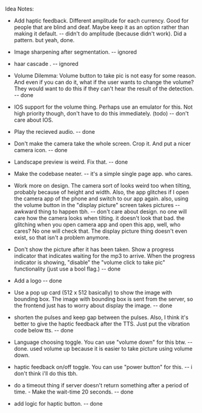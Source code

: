 Idea Notes:

* Add haptic feedback. Different amplitude for each currency. Good for people that are blind and deaf. Maybe keep it as an option rather than making it default.
  -- didn't do amplitude (because didn't work). Did a pattern. but yeah, done.

* Image sharpening after segmentation. 
  -- ignored

* haar cascade .
  -- ignored

* Volume Dilemma: Volume button to take pic is not easy for some reason. And even if you can do it, what if the user wants to change the volume? They would want to do this if they can't hear the result of the detection. 
 -- done

* IOS support for the volume thing. Perhaps use an emulator for this. Not high priority though, don't have to do this immediately. (todo)
  -- don't care about IOS.

* Play the recieved audio. 
  -- done

* Don't make the camera take the whole screen. Crop it. And put a nicer camera icon.
  -- done

* Landscape preview is weird. Fix that. 
  -- done

* Make the codebase neater. 
  -- it's a simple single page app. who cares.

* Work more on design. The camera sort of looks weird too when tilting, probably because of height and width. Also, 
  the app glitches if I open the camera app of the phone and switch to our app again. also, using the volume button in the "display picture"
  screen takes pictures -- awkward thing to happen tbh. 
  -- don't care about design. no one will care how the camera looks when tilting. it doesn't look that bad. the glitching when you 
     open camera app and open this app, well, who cares? No one will check that. The display picture thing doesn't even exist, so that
     isn't a problem anymore.

* Don't show the picture after it has been taken. Show a progress indicator that indicates waiting for the mp3 to arrive. When the progress
  indicator is showing, "disable" the "volume click to take pic" functionality (just use a bool flag.) 
  -- done

* Add a logo
  -- done
 
* Use a pop up card (512 x 512 basically) to show the image with bounding box. The image with bounding box is sent from the server, so the frontend
  just has to worry about display the image. 
  -- done

* shorten the pulses and keep gap between the pulses. Also, I think it's better to give the haptic feedback after the TTS. Just put the vibration code below tts.
  -- done

* Language choosing toggle. You can use "volume down" for this btw. 
  -- done. used volume up because it is easier to take picture using volume down. 

* haptic feedback on/off toggle. You can use "power button" for this. 
  -- i don't think i'll do this tbh. 

* do a timeout thing if server doesn't return something after a period of time. - Make the wait-time 20 seconds.
  -- done 

* add logic for haptic button.
  -- done
